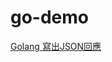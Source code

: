 # go-demo
[Golang 寫出JSON回應](https://matthung0807.blogspot.com/2022/04/go-write-out-json-response.html)
